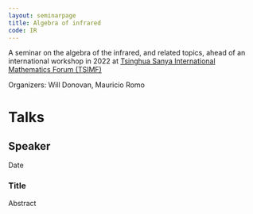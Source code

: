 ```yaml
---
layout: seminarpage
title: Algebra of infrared
code: IR
---
```


A seminar on the algebra of the infrared, and related topics, ahead of an international workshop in 2022 at [Tsinghua Sanya International Mathematics Forum (TSIMF)](http://tsimf.cn)

Organizers: Will Donovan, Mauricio Romo

# Talks

## Speaker

Date

### Title

Abstract
